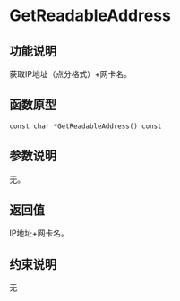# GetReadableAddress<a name="ZH-CN_TOPIC_0000001994467400"></a>

## 功能说明<a name="zh-cn_topic_0000001956618389_section1357mcpsimp"></a>

获取IP地址（点分格式）+网卡名。

## 函数原型<a name="zh-cn_topic_0000001956618389_section1354mcpsimp"></a>

```
const char *GetReadableAddress() const
```

## 参数说明<a name="zh-cn_topic_0000001956618389_section1360mcpsimp"></a>

无。

## 返回值<a name="zh-cn_topic_0000001956618389_section1363mcpsimp"></a>

IP地址+网卡名。

## 约束说明<a name="zh-cn_topic_0000001956618389_section1366mcpsimp"></a>

无

